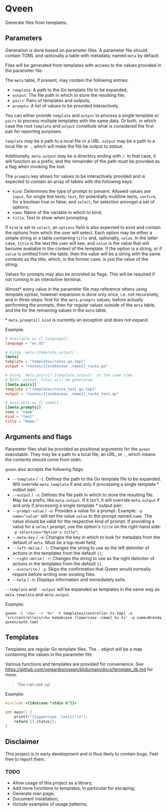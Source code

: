 # Qveen

Generate files from templates.

## Parameters

Generation is done based on parameter files. A parameter file should
contain TOML and optionally a table with metadata, named `meta` by
default.

Files will be generated from templates with access to the values
provided in the parameter file.

The `meta` table, if present, may contain the following entries:

- `template`: A path to the Go template file to be expanded;
- `output`: The file path in which to store the resulting file;
- `pairs`: Pairs of templates and outputs;
- `prompts`: A list of values to be provided interactively.

You can either provide `template` and `output` to process a single
template or `pairs` to process multiple templates with the same data.
Or both, in which case the root `template` and `output` constitute what
is considered the first pair for reporting purposes.

`template` may be a path to a local file or a URL. `output` may be a
path to a local file or `-`, which will make the file be output to
stdout.

Additionally, `meta.output` may be a directory ending with `/`. In that
case, it will function as a prefix, and the remainder of the path must
be provided as a flag when invoking the tool.

The `prompts` key allows for values to be interactively provided and is
expected to contain an array of tables with the following keys:

- `kind`: Determines the type of prompt to present. Allowed values are
  `input`, for single line texts; `text`, for potentially multiline
  texts; `confirm`, for a boolean true or false; and `select`, for
  selection amongst a set of options;
- `name`: Name of the variable in which to bind;
- `title`: Text to show when prompting.

If `kind` is set to `select`, an `options` field is also expected to
exist and contain the options from which the user will select. Each
option may be either a simple string or a table containing `title` and,
optionally, `value`. In the latter case, `title` is the text the user
will see, and `value` is the value that will become available in the
context of the template. If the option is a string, or if `value` is
omitted from the table, then the value will be a string with the same
contents as the title, which, in the former case, is just the value of
the string.

Values for prompts may also be provided as flags. This will be required
if not running in an interactive terminal.

Almost\* every value in the parameter file may reference others using
template syntax, however expansion is done only once, i.e. not
recursively, and in three steps: first for the `meta.prompts` values,
before actually performing the prompts, then for regular values outside
of the `meta` table, and the for the remaining values in the `meta` table.

\* `meta.prompts[].kind` is currently an exception and does not expand.

Example:

``` toml
# Available as {{.language}}
language = "en_US"

# Using `meta.{template,output}`.
[meta]
template = "templates/route.go.tmpl"
output = "routes/{{snakecase .name}}_route.go"

# Using `meta.pairs[].{template,output}` at the same time.
# Both `output` files will be generated.
[[meta.pairs]]
template = "templates/route_test.go.tmpl"
output = "routes/{{snakecase .name}}_route_test.go"

# Available as {{.name}}
[[meta.prompts]]
name = "name"
kind = "text"
title = "Name:"
```

## Arguments and flags

Parameter files shall be provided as positional arguments for the
`qveen` executable. They may be a path to a local file, an URL, or `-`,
which means the contents should come from stdin.

`qveen` also accepts the following flags:

- `--template` / `-t`: Defines the path to the Go template file to be
  expanded. Will override `meta.template` if and only if processing a
  single template \* output pair;
- `--output` / `-o`: Defines the file path in which to store the
  resulting file. May be a prefix, like `meta.output`. If it isn't, it
  will override `meta.output` if and only if processing a single
  template \* output pair;
- `--prompt-value` / `-o`: Provides a value for a prompt. Example:
  `-p name="value"` will set the value `value` to the prompt named
  `name`. The value should be valid for the respective kind of prompt.
  If providing a value for a `select` prompt, use the option's `title`
  on the right-hand side: `-p selection="Option's title"`;
- `--meta-key` / `-m`: Changes the key in which to look for metadata
  from the default of `meta`. Must be a top-level field;
- `--left-delim` / `-l`: Changes the string to use as the left
  delimiter of actions in the templates from the default `{{`;
- `--right-delim` / `-r`: Changes the string to use as the right
  delimiter of actions in the templates from the default `}}`.
- `--overwrite` / `-y`: Skips the confirmation that Qveen would normally
  require before writing over existing files.
- `--help` / `-h`: Displays information and immediately exits.

`--template` and `--output` will be expanded as templates in the same
way as `meta.template` and `meta.output`.

Example:

``` shell
qveen -l '<%=' -r '%>' -t templates/controller.ts.tmpl -o 'src/controllers/<%= kebabcase (lowercase .name) %>.ts' -p name=Brenda qveen/auth.toml
```

## Templates

Templates are regular Go template files. The `.` object will be a map
containing the values in the parameter file.

Various functions and templates are provided for convenience. See
<https://github.com/veigaribo/qveen/blob/main/docs/template_lib.md>
for more.

> You can use `jq`!

Example:

``` c
#include <{{dotcase "stdio h"}}>

int main() {
    printf("{{uppercase .text}}!\n");
    return {{.status}};
}
```

## Disclaimer

This project is in early development and is thus likely to contain bugs.
Feel free to report them.

### TODO

- Allow usage of this project as a library;
- Add more functions to templates, in particular for escaping;
- Generate man page;
- Document installation;
- Include examples of usage patterns;
